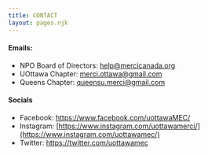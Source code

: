 ```yaml
---
title: CONTACT
layout: pages.njk
---
```

#### Emails:

* NPO Board of Directors: [help@mercicanada.org](mailto:help@mercicanada.org)
* UOttawa Chapter: [merci.ottawa@gmail.com](mailto:merci.ottawa@gmail.com)
* Queens Chapter: [queensu.merci@gmail.com](mailto:queensu.merci@gmail.com)

#### Socials

* Facebook: <https://www.facebook.com/uottawaMEC/>
* Instagram: [https://www.instagram.com/uottawamerci/](https://www.instagram.com/uottawamec/)
* Twitter: <https://twitter.com/uottawamec>